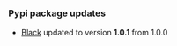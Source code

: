 ### <font color= dodgerblue>  <ha-icon icon="mdi:package-variant"></ha-icon></font> Pypi package updates
- [Black](https://www.pypi.org/project/black) updated to version **1.0.1** from 1.0.0